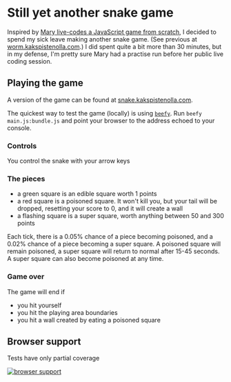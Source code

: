 Still yet another snake game
============================

Inspired by [Mary live-codes a JavaScript game from scratch](http://vimeo.com/105955605), I decided to spend my sick leave making another snake game. (See previous at [worm.kakspistenolla.com](http://worm.kakspistenolla.com).) I did spent quite a bit more than 30 minutes, but in my defense, I'm pretty sure Mary had a practise run before her public live coding session.

Playing the game
----------------

A version of the game can be found at [snake.kakspistenolla.com](http://snake.kakspistenolla.com).

The quickest way to test the game (locally) is using [`beefy`](http://didact.us/beefy/). Run `beefy main.js:bundle.js` and point your browser to the address echoed to your console.

### Controls

You control the snake with your arrow keys

### The pieces

- a green square is an edible square worth 1 points
- a red square is a poisoned square. It won't kill you, but your tail will be dropped, resetting your score to 0, and it will create a wall
- a flashing square is a super square, worth anything between 50 and 300 points

Each tick, there is a 0.05% chance of a piece becoming poisoned, and a 0.02% chance of a piece becoming a super square. A poisoned square will remain poisoned, a super square will return to normal after 15-45 seconds. A super square can also become poisoned at any time.

### Game over

The game will end if

- you hit yourself
- you hit the playing area boundaries
- you hit a wall created by eating a poisoned square

## Browser support

Tests have only partial coverage

[![browser support](https://ci.testling.com/nikcorg/snake.png)
](https://ci.testling.com/nikcorg/snake)
